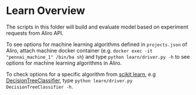 # Learn Overview

The scripts in this folder will build and evaluate model based on experiment requests from Aliro API.

To see options for machine learning algorithms defined in `projects.json` of Aliro, attach machine docker container (e.g. `docker exec -it "pennai_machine_1" /bin/ba
sh`) and type `python learn/driver.py -h` to see options for machine learning algorithms in Aliro.

To check options for a specific algorithm from [scikit learn](https://scikit-learn.org/stable/), e.g [DecisionTreeClassifier](https://scikit-learn.org/stable/modules/generated/sklearn.tree.DecisionTreeClassifier.html), type `python learn/driver.py DecisionTreeClassifier -h`.
